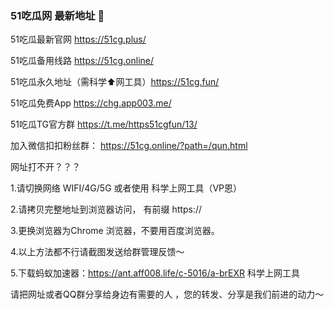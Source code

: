 ### 51吃瓜网 最新地址 👋

51吃瓜最新官网 https://51cg.plus/ 

51吃瓜备用线路 https://51cg.online/

51吃瓜永久地址（需科学⬆️网工具）https://51cg.fun/

51吃瓜免费App https://chg.app003.me/

51吃瓜TG官方群 https://t.me/https51cgfun/13/

加入微信扣扣粉丝群： https://51cg.online/?path=/qun.html



网址打不开？？？

1.请切换网络 WIFI/4G/5G 或者使用 科学上网工具（VP恩）

2.请拷贝完整地址到浏览器访问， 有前缀 https:// 

3.更换浏览器为Chrome 浏览器，不要用百度浏览器。

4.以上方法都不行请截图发送给群管理反馈～

5.下载蚂蚁加速器：https://ant.aff008.life/c-5016/a-brEXR 科学上网工具


请把网址或者QQ群分享给身边有需要的人 ，您的转发、分享是我们前进的动力～


<!--
**51chigua/51chigua** is a ✨ _special_ ✨ repository because its `README.md` (this file) appears on your GitHub profile.

Here are some ideas to get you started:

- 🔭 I’m currently working on ...
- 🌱 I’m currently learning ...
- 👯 I’m looking to collaborate on ...
- 🤔 I’m looking for help with ...
- 💬 Ask me about ...
- 📫 How to reach me: ...
- 😄 Pronouns: ...
- ⚡ Fun fact: ...
-->
